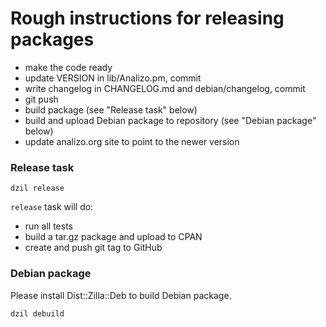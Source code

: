 # Rough instructions for releasing packages

* make the code ready
* update VERSION in lib/Analizo.pm, commit
* write changelog in CHANGELOG.md and debian/changelog, commit
* git push
* build package (see "Release task" below)
* build and upload Debian package to repository (see "Debian package" below)
* update analizo.org site to point to the newer version

### Release task

```console
dzil release
```

`release` task will do:

* run all tests
* build a tar.gz package and upload to CPAN
* create and push git tag to GitHub

### Debian package

Please install Dist::Zilla::Deb to build Debian package.

```console
dzil debuild
```
